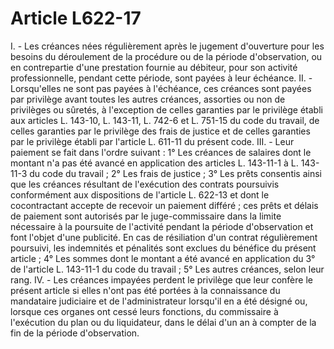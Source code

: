 # Article L622-17

I. - Les créances nées régulièrement après le jugement d'ouverture pour les besoins du déroulement de la procédure ou de la période d'observation, ou en contrepartie d'une prestation fournie au débiteur, pour son activité professionnelle, pendant cette période, sont payées à leur échéance.   II. - Lorsqu'elles ne sont pas payées à l'échéance, ces créances sont payées par privilège avant toutes les autres créances, assorties ou non de privilèges ou sûretés, à l'exception de celles garanties par le privilège établi aux articles L. 143-10, L. 143-11, L. 742-6 et L. 751-15 du code du travail, de celles garanties par le privilège des frais de justice et de celles garanties par le privilège établi par l'article L. 611-11 du présent code.   III. - Leur paiement se fait dans l'ordre suivant :   1° Les créances de salaires dont le montant n'a pas été avancé en application des articles L. 143-11-1 à L. 143-11-3 du code du travail ;   2° Les frais de justice ;   3° Les prêts consentis ainsi que les créances résultant de l'exécution des contrats poursuivis conformément aux dispositions de l'article L. 622-13 et dont le cocontractant accepte de recevoir un paiement différé ; ces prêts et délais de paiement sont autorisés par le juge-commissaire dans la limite nécessaire à la poursuite de l'activité pendant la période d'observation et font l'objet d'une publicité. En cas de résiliation d'un contrat régulièrement poursuivi, les indemnités et pénalités sont exclues du bénéfice du présent article ;   4° Les sommes dont le montant a été avancé en application du 3° de l'article L. 143-11-1 du code du travail ;   5° Les autres créances, selon leur rang.   IV. - Les créances impayées perdent le privilège que leur confère le présent article si elles n'ont pas été portées à la connaissance du mandataire judiciaire et de l'administrateur lorsqu'il en a été désigné ou, lorsque ces organes ont cessé leurs fonctions, du commissaire à l'exécution du plan ou du liquidateur, dans le délai d'un an à compter de la fin de la période d'observation.